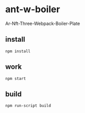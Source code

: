 # ant-w-boiler
Ar-Nft-Three-Webpack-Boiler-Plate

## install

`npm install`

## work

`npm start`

## build

`npm run-script build`
